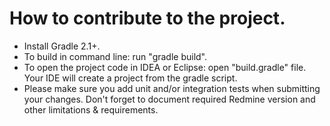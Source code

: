 # How to contribute to the project.
* Install Gradle 2.1+.
* To build in command line: run "gradle build".
* To open the project code in IDEA or Eclipse: open "build.gradle" file. Your IDE will create a project from the gradle script.
* Please make sure you add unit and/or integration tests when submitting your changes.
Don't forget to document required Redmine version and other limitations & requirements. 
